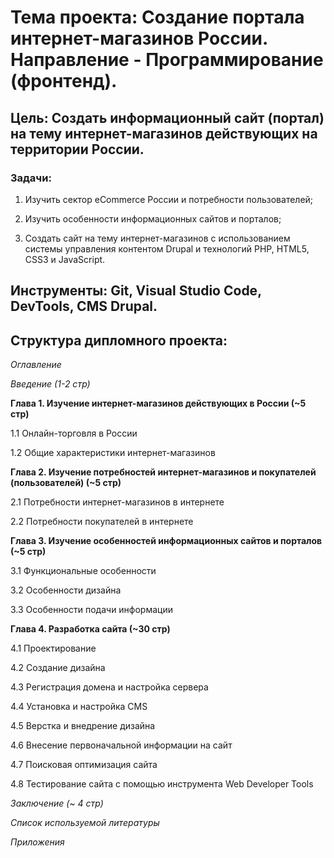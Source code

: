 # **Тема проекта**: Создание портала интернет-магазинов России. Направление - Программирование (фронтенд).
## **Цель**: Создать информационный сайт (портал) на тему интернет-магазинов действующих на территории России.

### **Задачи**:

1. Изучить сектор eCommerce России и потребности пользователей;

2. Изучить особенности информационных сайтов и порталов;

3. Создать сайт на тему интернет-магазинов с использованием системы управления контентом Drupal и технологий PHP, HTML5, CSS3 и JavaScript.

## **Инструменты**: Git, Visual Studio Code, DevTools, CMS Drupal.

## **Структура дипломного проекта**:

_Оглавление_

_Введение (1-2 стр)_

**Глава 1. Изучение интернет-магазинов действующих в России (~5 стр)**

1.1 Онлайн-торговля в России

1.2 Общие характеристики интернет-магазинов

**Глава 2. Изучение потребностей интернет-магазинов и покупателей (пользователей) (~5 стр)**

2.1 Потребности интернет-магазинов в интернете

2.2 Потребности покупателей в интернете

**Глава 3. Изучение особенностей информационных сайтов и порталов (~5 стр)**

3.1 Функциональные особенности

3.2 Особенности дизайна

3.3 Особенности подачи информации

**Глава 4. Разработка сайта (~30 стр)**

4.1 Проектирование

4.2 Создание дизайна

4.3 Регистрация домена и настройка сервера

4.4 Установка и настройка CMS

4.5 Верстка и внедрение дизайна

4.6 Внесение первоначальной информации на сайт

4.7 Поисковая оптимизация сайта

4.8 Тестирование сайта с помощью инструмента Web Developer Tools

_Заключение (~ 4 стр)_ 

_Список используемой литературы_ 

_Приложения_
